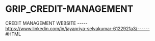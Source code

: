 # GRIP_CREDIT-MANAGEMENT
CREDIT MANAGEMENT WEBSITE
-----https://www.linkedin.com/in/jayapriya-selvakumar-6122921a3/------
#HTML
